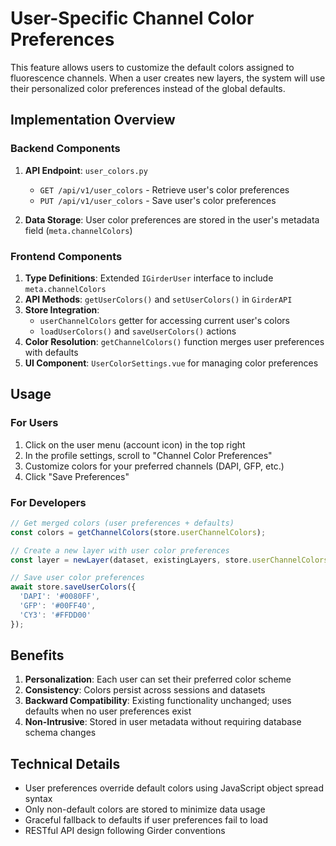 # User-Specific Channel Color Preferences

This feature allows users to customize the default colors assigned to fluorescence channels. When a user creates new layers, the system will use their personalized color preferences instead of the global defaults.

## Implementation Overview

### Backend Components

1. **API Endpoint**: `user_colors.py`
   - `GET /api/v1/user_colors` - Retrieve user's color preferences
   - `PUT /api/v1/user_colors` - Save user's color preferences

2. **Data Storage**: User color preferences are stored in the user's metadata field (`meta.channelColors`)

### Frontend Components

1. **Type Definitions**: Extended `IGirderUser` interface to include `meta.channelColors`
2. **API Methods**: `getUserColors()` and `setUserColors()` in `GirderAPI`
3. **Store Integration**: 
   - `userChannelColors` getter for accessing current user's colors
   - `loadUserColors()` and `saveUserColors()` actions
4. **Color Resolution**: `getChannelColors()` function merges user preferences with defaults
5. **UI Component**: `UserColorSettings.vue` for managing color preferences

## Usage

### For Users

1. Click on the user menu (account icon) in the top right
2. In the profile settings, scroll to "Channel Color Preferences"
3. Customize colors for your preferred channels (DAPI, GFP, etc.)
4. Click "Save Preferences"

### For Developers

```typescript
// Get merged colors (user preferences + defaults)
const colors = getChannelColors(store.userChannelColors);

// Create a new layer with user color preferences
const layer = newLayer(dataset, existingLayers, store.userChannelColors);

// Save user color preferences
await store.saveUserColors({
  'DAPI': '#0080FF',
  'GFP': '#00FF40',
  'CY3': '#FFDD00'
});
```

## Benefits

1. **Personalization**: Each user can set their preferred color scheme
2. **Consistency**: Colors persist across sessions and datasets
3. **Backward Compatibility**: Existing functionality unchanged; uses defaults when no user preferences exist
4. **Non-Intrusive**: Stored in user metadata without requiring database schema changes

## Technical Details

- User preferences override default colors using JavaScript object spread syntax
- Only non-default colors are stored to minimize data usage
- Graceful fallback to defaults if user preferences fail to load
- RESTful API design following Girder conventions
